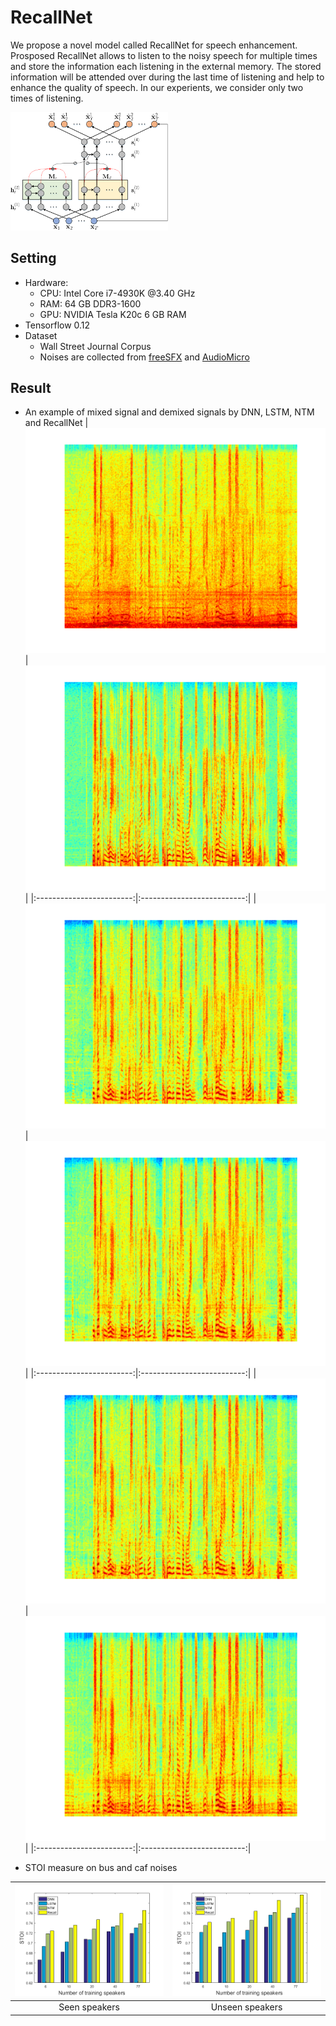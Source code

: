# RecallNet
We propose a novel model called RecallNet for speech enhancement.
Prosposed RecallNet allows to listen to the noisy speech for multiple times and store the information each listening in the external memory.
The stored information will be attended over during the last time of listening and help to enhance the quality of speech.
In our experients, we consider only two times of listening. 

<img src="Others/RecallNet.png" width="50%">

## Setting
- Hardware:
	- CPU: Intel Core i7-4930K @3.40 GHz
	- RAM: 64 GB DDR3-1600
	- GPU: NVIDIA Tesla K20c 6 GB RAM
- Tensorflow 0.12
- Dataset
	- Wall Street Journal Corpus
	- Noises are collected from [freeSFX](http://www.freesfx.co.uk/soundeffects/) and [AudioMicro](http://www.audiomicro.com/free-sound-effects)

## Result
- An example of mixed signal and demixed signals by DNN, LSTM, NTM and RecallNet
|<img src="Others/mix.png">|<img src="Others/clean.png">|
|:------------------------:|:--------------------------:| 
|<img src="Others/Recall.png">|<img src="Others/NTM.png">|
|:------------------------:|:--------------------------:| 
|<img src="Others/LSTM.png">|<img src="Others/DNN.png">|
|:------------------------:|:--------------------------:| 

- STOI measure on bus and caf noises

|<img src="Others/stoi1.png">|<img src="Others/stoi2.png">|
|:------------------------:|:--------------------------:|
|Seen speakers             |Unseen speakers             |

